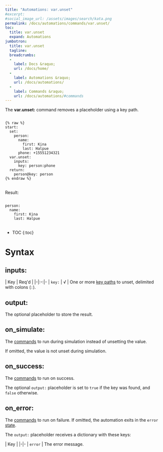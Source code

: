 ```yaml
---
title: "Automations: var.unset"
#excerpt: 
#social_image_url: /assets/images/search/kata.png
permalink: /docs/automations/commands/var.unset/
toc:
  title: var.unset
  expand: Automations
jumbotron:
  title: var.unset
  tagline: 
  breadcrumbs:
  -
    label: Docs &raquo;
    url: /docs/home/
  -
    label: Automations &raquo;
    url: /docs/automations/
  -
    label: Commands &raquo;
    url: /docs/automations/#commands
---
```


The **var.unset:** command removes a placeholder using a key path.

<pre>
<code class="language-cerb">
{% raw %}
start:
  set:
    person:
      name:
        first: Kina
        last: Halpue
      phone: +15551234321
  var.unset:
    inputs:
      key: person:phone
  return:
    person@key: person
{% endraw %}
</code>
</pre>

Result:

<pre>
<code class="language-cerb">
person:
  name:
    first: Kina
    last: Halpue
</code>
</pre>

* TOC
{:toc}

# Syntax

## inputs:

| Key | Req'd | 
|-|:-:|-
| `key:` | √ | One or more [key paths](/docs/automations/#dictionaries) to unset, delimited with colons (`:`).

## output:

The optional placeholder to store the result.

## on_simulate:

The [commands](/docs/automations/#commands) to run during simulation instead of unsetting the value.

If omitted, the value is not unset during simulation.

## on_success:

The [commands](/docs/automations/#commands) to run on success.

The optional `output:` placeholder is set to `true` if the key was found, and `false` otherwise.

## on_error:

The [commands](/docs/automations/#commands) to run on failure. If omitted, the automation exits in the `error` [state](/docs/automations/#exit-states).

The `output:` placeholder receives a dictionary with these keys:

| Key |
|-|-
| `error` | The error message.